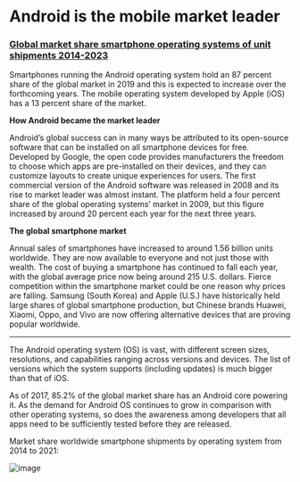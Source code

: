# Android is the mobile market leader

### [Global market share smartphone operating systems of unit shipments 2014-2023](https://www.statista.com/statistics/272307/market-share-forecast-for-smartphone-operating-systems/)

Smartphones running the Android operating system hold an 87 percent share of the global market in 2019 and this is expected to increase over the forthcoming years. The mobile operating system developed by Apple (iOS) has a 13 percent share of the market.

__How Android became the market leader__

Android’s global success can in many ways be attributed to its open-source software that can be installed on all smartphone devices for free. Developed by Google, the open code provides manufacturers the freedom to choose which apps are pre-installed on their devices, and they can customize layouts to create unique experiences for users. The first commercial version of the Android software was released in 2008 and its rise to market leader was almost instant. The platform held a four percent share of the global operating systems’ market in 2009, but this figure increased by around 20 percent each year for the next three years.

__The global smartphone market__

Annual sales of smartphones have increased to around 1.56 billion units worldwide. They are now available to everyone and not just those with wealth. The cost of buying a smartphone has continued to fall each year, with the global average price now being around 215 U.S. dollars. Fierce competition within the smartphone market could be one reason why prices are falling. Samsung (South Korea) and Apple (U.S.) have historically held large shares of global smartphone production, but Chinese brands Huawei, Xiaomi, Oppo, and Vivo are now offering alternative devices that are proving popular worldwide.

____

The Android operating system (OS) is vast, with different screen sizes, resolutions, and capabilities ranging across versions and devices. The list of versions which the system supports (including updates) is much bigger than that of iOS.

As of 2017, 85.2% of the global market share has an Android core powering it. As the demand for Android OS continues to grow in comparison with other operating systems, so does the awareness among developers that all apps need to be sufficiently tested before they are released.

Market share worldwide smartphone shipments by operating system from 2014 to 2021:

![image](https://user-images.githubusercontent.com/70295997/210156182-ed1a5e4d-4c96-4d65-8a54-5358a9cfa92c.png)

